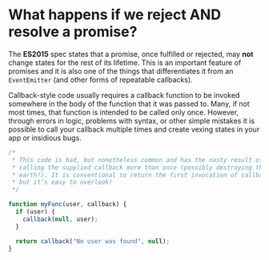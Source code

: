 # What happens if we reject AND resolve a promise?

The **ES2015** spec states that a promise, once fulfilled or rejected, may
**not** change states for the rest of its lifetime. This is an important
feature of promises and it is also one of the things that differentiates it
from an `EventEmitter` (and other forms of repeatable callbacks).

Callback-style code usually requires a callback function to be invoked
somewhere in the body of the function that it was passed to. Many, if not
most times, that function is intended to be called only once. However, through
errors in logic, problems with syntax, or other simple mistakes it is
possible to call your callback multiple times and create vexing states in your
app or insidious bugs.

```js
/*
 * This code is bad, but nonetheless common and has the nasty result of
 * calling the supplied callback more than once (possibly destroying the
 * earth?). It is conventional to return the first invocation of callback
 * but it’s easy to overlook!
 */

function myFunc(user, callback) {
  if (user) {
    callback(null, user);
  }

  return callback("No user was found", null);
}
```
